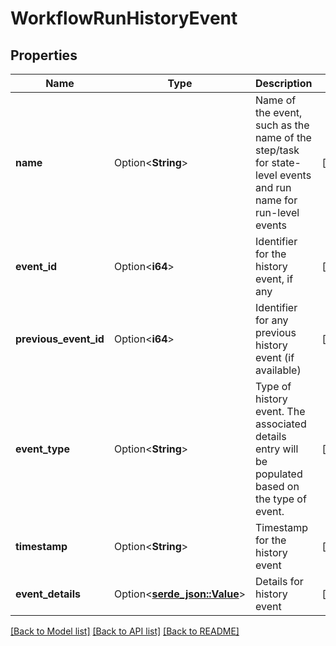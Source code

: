 # WorkflowRunHistoryEvent

## Properties

Name | Type | Description | Notes
------------ | ------------- | ------------- | -------------
**name** | Option<**String**> | Name of the event, such as the name of the step/task for state-level events and run name for run-level events | [optional]
**event_id** | Option<**i64**> | Identifier for the history event, if any | [optional]
**previous_event_id** | Option<**i64**> | Identifier for any previous history event (if available) | [optional]
**event_type** | Option<**String**> | Type of history event. The associated details entry will be populated based on the type of event. | [optional]
**timestamp** | Option<**String**> | Timestamp for the history event | [optional]
**event_details** | Option<[**serde_json::Value**](.md)> | Details for history event | [optional]

[[Back to Model list]](../README.md#documentation-for-models) [[Back to API list]](../README.md#documentation-for-api-endpoints) [[Back to README]](../README.md)


